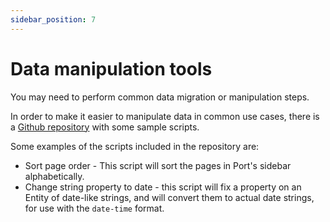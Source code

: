 ```yaml
---
sidebar_position: 7
---
```


# Data manipulation tools

You may need to perform common data migration or manipulation steps.

In order to make it easier to manipulate data in common use cases, there is a [Github repository](https://github.com/port-labs/script-examples) with some sample scripts.

Some examples of the scripts included in the repository are:

- Sort page order - This script will sort the pages in Port's sidebar alphabetically.
- Change string property to date - this script will fix a property on an Entity of date-like strings, and will convert them to actual date strings, for use with the `date-time` format.
